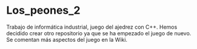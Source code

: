 # Los_peones_2
Trabajo de informática industrial, juego del ajedrez con C++.
Hemos decidido crear otro repositorio ya que se ha empezado el juego de nuevo.
Se comentan más aspectos del juego en la Wiki.
